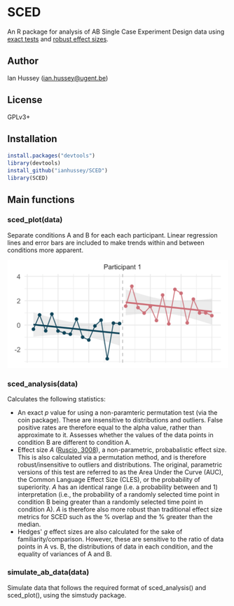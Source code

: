 # SCED

An R package for analysis of AB Single Case Experiment Design data using [exact tests](https://en.wikipedia.org/wiki/Exact_test) and [robust effect sizes](https://www.ncbi.nlm.nih.gov/pubmed/18331151).

## Author

Ian Hussey (ian.hussey@ugent.be)

## License

GPLv3+

## Installation

```R
install.packages("devtools")
library(devtools)
install_github("ianhussey/SCED")
library(SCED)
```

## Main functions 

### sced_plot(data)

Separate conditions A and B for each each participant. Linear regression lines and error bars are included to make trends within and between conditions more apparent. 

![plot](./screenshots/plot.png)

### sced_analysis(data)

Calculates the following statistics:

- An exact *p* value for using a non-paramteric permutation test (via the coin package). These are insensitive to distributions and outliers. False positive rates are therefore equal to the alpha value, rather than approximate to it. Assesses whether the values of the data points in condition B are different to condition A.
- Effect size *A* ([Ruscio, 3008](https://www.ncbi.nlm.nih.gov/pubmed/18331151)), a non-parametric, probabalistic effect size. This is also calculated via a permutation method, and is therefore robust/insensitive to outliers and distributions. The original, parametric versions of this test are referred to as the Area Under the Curve (AUC), the Common Language Effect Size (CLES), or the probability of superiority. *A* has an identical range (i.e. a probability between and 1) interpretation (i.e., the probability of a randomly selected time point in condition B being greater than a randomly selected time point in condition A). *A* is therefore also more robust than traditional effect size metrics for SCED such as the % overlap and the % greater than the median.
- Hedges' *g* effect sizes are also calculated for the sake of familiarity/comparison. However, these are sensitive to the ratio of data points in A vs. B, the distributions of data in each condition, and the equality of variances of A and B. 

### simulate_ab_data(data)

Simulate data that follows the required format of sced_analysis() and sced_plot(), using the simstudy package.

